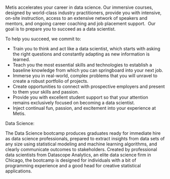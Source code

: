 Metis accelerates your career in data science. Our immersive courses, designed
by world-class industry practitioners, provide you with intensive, on-site
instruction, access to an extensive network of speakers and mentors, and
ongoing career coaching and job placement support.  Our goal is to prepare you
to succeed as a data scientist.

To help you succeed, we commit to:

  * Train you to think and act like a data scientist, which starts with asking the right questions and constantly adapting as new information is learned. 
  * Teach you the most essential skills and technologies to establish a baseline knowledge from which you can springboard into your next job. 
  * Immerse you in real-world, complex problems that you will unravel to create a robust portfolio of projects. 
  * Create opportunities to connect with prospective employers and present to them your skills and passion. 
  * Provide you with excellent student support so that your attention remains exclusively focused on becoming a data scientist. 
  * Inject continual fun, passion, and excitement into your experience at Metis.


Data Science:

The Data Science bootcamp produces graduates ready for immediate hire as data
science professionals, prepared to extract insights from data sets of any size
using statistical modeling and machine learning algorithms, and clearly
communicate outcomes to stakeholders. Created by professional data scientists
from Datascope Analytics, an elite data science firm in Chicago, the bootcamp
is designed for individuals with a bit of programming experience and a good
head for creative statistical applications.

